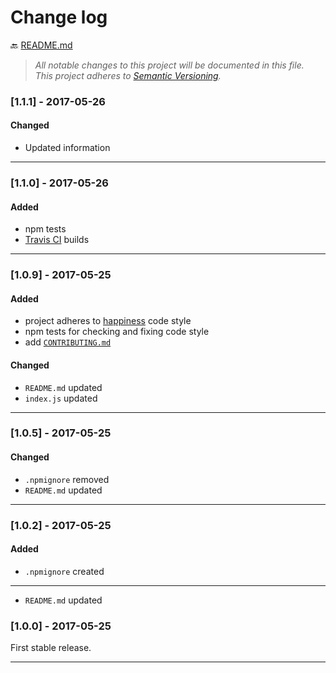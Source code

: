 # Change log

:back: [README.md](./README.md)

> _All notable changes to this project will be documented in this file._  
> _This project adheres to [Semantic Versioning](http://semver.org/)._


### [1.1.1] - 2017-05-26

#### Changed

- Updated information

---

### [1.1.0] - 2017-05-26

#### Added

- npm tests
- [Travis CI](https://travis-ci.org/dutchenkoOleg/gulp-not-supported-file) builds

---

### [1.0.9] - 2017-05-25

#### Added

- project adheres to [happiness](https://github.com/JedWatson/happiness) code style
- npm tests for checking and fixing code style
- add [`CONTRIBUTING.md`](https://github.com/dutchenkoOleg/gulp-not-supported-file/blob/master/CONTRIBUTING.md)

#### Changed

- `README.md` updated
- `index.js` updated

---


### [1.0.5] - 2017-05-25

#### Changed

- `.npmignore` removed
- `README.md` updated

---


### [1.0.2] - 2017-05-25

#### Added

- `.npmignore` created

---


- `README.md` updated

### [1.0.0] - 2017-05-25

First stable release.

---
